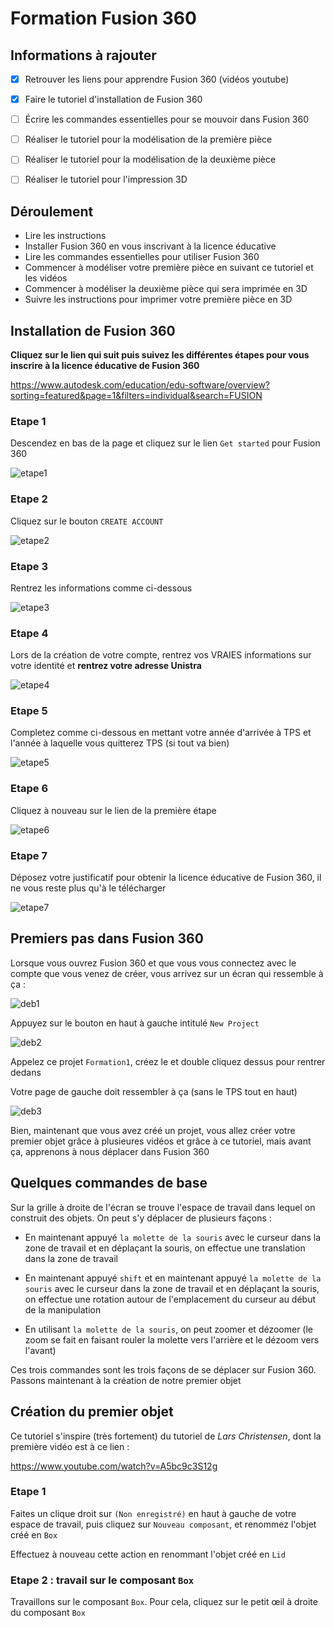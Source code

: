 # Formation Fusion 360

## Informations à rajouter

- [X] Retrouver les liens pour apprendre Fusion 360 (vidéos youtube)
- [X] Faire le tutoriel d'installation de Fusion 360
- [ ] Écrire les commandes essentielles pour se mouvoir dans Fusion 360
- [ ] Réaliser le tutoriel pour la modélisation de la première pièce
- [ ] Réaliser le tutoriel pour la modélisation de la deuxième pièce
- [ ] Réaliser le tutoriel pour l'impression 3D


## Déroulement

- Lire les instructions
- Installer Fusion 360 en vous inscrivant à la licence éducative
- Lire les commandes essentielles pour utiliser Fusion 360
- Commencer à modéliser votre première pièce en suivant ce tutoriel et les vidéos
- Commencer à modéliser la deuxième pièce qui sera imprimée en 3D
- Suivre les instructions pour imprimer votre première pièce en 3D

## Installation de Fusion 360

**Cliquez sur le lien qui suit puis suivez les différentes étapes pour vous inscrire à la licence éducative de Fusion 360**

https://www.autodesk.com/education/edu-software/overview?sorting=featured&page=1&filters=individual&search=FUSION

### Etape 1

Descendez en bas de la page et cliquez sur le lien `Get started` pour Fusion 360

![etape1](ressources/etape1.PNG)

### Etape 2

Cliquez sur le bouton `CREATE ACCOUNT`

![etape2](ressources/etape2.PNG)

### Etape 3

Rentrez les informations comme ci-dessous

![etape3](ressources/etape3.PNG)

### Etape 4

Lors de la création de votre compte, rentrez vos VRAIES informations sur votre identité et **rentrez votre adresse Unistra**

![etape4](ressources/etape4.PNG)

### Etape 5

Completez comme ci-dessous en mettant votre année d'arrivée à TPS et l'année à laquelle vous quitterez TPS (si tout va bien)

![etape5](ressources/etape5.PNG)

### Etape 6

Cliquez à nouveau sur le lien de la première étape

![etape6](ressources/etape6.PNG)

### Etape 7

Déposez votre justificatif pour obtenir la licence éducative de Fusion 360, il ne vous reste plus qu'à le télécharger

![etape7](ressources/etape7.PNG)

## Premiers pas dans Fusion 360

Lorsque vous ouvrez Fusion 360 et que vous vous connectez avec le compte que vous venez de créer, vous arrivez sur un écran qui ressemble à ça :

![deb1](ressources/deb1.PNG)

Appuyez sur le bouton en haut à gauche intitulé `New Project`

![deb2](ressources/deb2.PNG)

Appelez ce projet `Formation1`, créez le et double cliquez dessus pour rentrer dedans

Votre page de gauche doit ressembler à ça (sans le TPS tout en haut)

![deb3](ressources/deb3.PNG)

Bien, maintenant que vous avez créé un projet, vous allez créer votre premier objet grâce à plusieures vidéos et grâce à ce tutoriel, mais avant ça, apprenons à nous déplacer dans Fusion 360

## Quelques commandes de base

Sur la grille à droite de l'écran se trouve l'espace de travail dans lequel on construit des objets. On peut s'y déplacer de plusieurs façons :

- En maintenant appuyé `la molette de la souris` avec le curseur dans la zone de travail et en déplaçant la souris, on effectue une translation dans la zone de travail

- En maintenant appuyé `shift` et en maintenant appuyé `la molette de la souris` avec le curseur dans la zone de travail et en déplaçant la souris, on effectue une rotation autour de l'emplacement du curseur au début de la manipulation

- En utilisant `la molette de la souris`, on peut zoomer et dézoomer (le zoom se fait en faisant rouler la molette vers l'arrière et le dézoom vers l'avant)

Ces trois commandes sont les trois façons de se déplacer sur Fusion 360. Passons maintenant à la création de notre premier objet

## Création du premier objet

Ce tutoriel s'inspire (très fortement) du tutoriel de *Lars Christensen*, dont la première vidéo est à ce lien :

https://www.youtube.com/watch?v=A5bc9c3S12g

### Etape 1

Faites un clique droit sur `(Non enregistré)` en haut à gauche de votre espace de travail, puis cliquez sur `Nouveau composant`, et renommez l'objet créé en `Box`

Effectuez à nouveau cette action en renommant l'objet créé en `Lid`

### Etape 2 : travail sur le composant `Box`

Travaillons sur le composant `Box`. Pour cela, cliquez sur le petit œil à droite du composant `Box`
